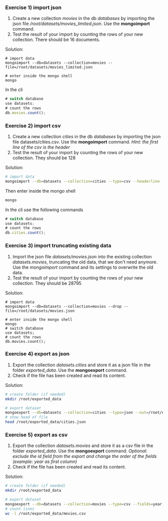 ### Exercise 1) import json
1. Create a new collection *movies* in the db *databases* by importing the json file */root/datasets/movies_limited.json*. Use the **mongoimport** command.
2. Test the result of your import by counting the rows of your new collection. There should be 16 documents.

Solution:
```
# import data
mongoimport --db=datasets --collection=movies --file=/root/datasets/movies_limited.json 

# enter inside the mongo shell
mongo
```
In the cli
```javascript
# switch database
use datasets;
# count the rows
db.movies.count();
```


### Exercise 2) import csv
1. Create a new collection *cities* in the db *databases* by importing the json file datasets/cities.csv. Use the **mongoimport** command.
*Hint: the first line of the csv is the header*
2. Test the result of your import by counting the rows of your new collection. They should be 128

Solution:
```bash
# import data
mongoimport --db=datasets --collection=cities --type=csv --headerline --file=/root/datasets/cities.csv 
```
Then enter inside the mongo shell
```bash
mongo
```
In the cli use the following commands
```javascript
# switch database
use datasets;
# count the rows
db.cities.count();
```

### Exercise 3) import truncating existing data
1. Import the json file *datasets/movies.json* into the existing collection *datasets.movies*, truncating the old data, that we don't need anymore. Use the *mongoimport* command and its settings to overwrite the old data.
2. Test the result of your import by counting the rows of your new collection. They should be 28795

Solution:
```
# import data
mongoimport --db=datasets --collection=movies --drop --file=/root/datasets/movies.json 

# enter inside the mongo shell
mongo
# switch database
use datasets;
# count the rows
db.movies.count();
```

### Exercise 4) export as json
1. Export the collection *datasets.cities* and store it as a json file in the folder *exported_data*. Use the **mongoexport** command.
2. Check if the file has been created and read its content.

Solution:
```bash
# create folder (if needed)
mkdir /root/exported_data

# export dataset
mongoexport --db=datasets --collection=cities --type=json --out=/root/exported_data/cities.json
# show head of file
head /root/exported_data/cities.json
```

### Exercise 5) export as csv
1. Export the collection *datasets.movies* and store it as a csv file in the folder *exported_data*. Use the **mongoexport** command.
*Optional: exclude the id field from the export and change the order of the fields (example: year as first column)*
2. Check if the file has been created and read its content.

Solution:
```bash
# create folder (if needed)
mkdir /root/exported_data

# export dataset
mongoexport --db=datasets --collection=movies --type=csv --fields=year,title,cast,genre --out=/root/exported_data/movies.csv
# count lines
wc -l /root/exported_data/movies.csv
```